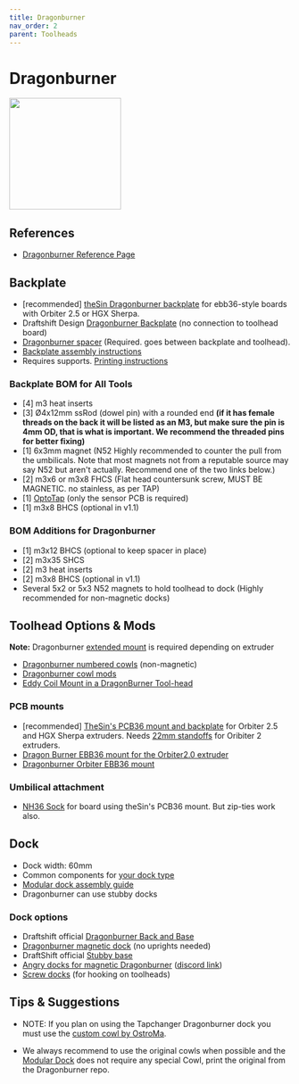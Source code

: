 ```yaml
---
title: Dragonburner
nav_order: 2
parent: Toolheads
---
```

<!-- Use the page layout at TOC.md:  https://github.com/sdylewski/StealthChanger/blob/main/docs/TOC.md -->

# Dragonburner

<img src="../media/Toolheads/Dragonburner.png" width=200>

## References
* [Dragonburner Reference Page](https://github.com/chirpy2605/voron)

## Backplate
* [recommended] [theSin Dragonburner backplate]() for ebb36-style boards with Orbiter 2.5 or HGX Sherpa.
* Draftshift Design [Dragonburner Backplate](https://github.com/DraftShift/StealthChanger/blob/main/STLs/Backplates/DragonBurner.stl) (no connection to toolhead board)
* [Dragonburner spacer](https://github.com/DraftShift/StealthChanger/blob/main/STLs/Backplates/DragonBurner_Spacer.stl) (Required. goes between backplate and toolhead).
* [Backplate assembly instructions](https://github.com/DraftShift/StealthChanger/blob/main/Manual/Stealthchanger_Assembly_Guide.pdf)
* Requires supports. [Printing instructions](../Building/Printing.md)

### Backplate BOM for All Tools

- [4] m3 heat inserts
- [3] Ø4x12mm ssRod (dowel pin) with a rounded end **(if it has female threads on the back it will be listed as an M3, but make sure the pin is 4mm OD, that is what is important. We recommend the threaded pins for better fixing)**
- [1] 6x3mm magnet (N52 Highly recommended to counter the pull from the umbilicals. Note that most magnets not from a reputable source may say N52 but aren't actually. Recommend one of the two links below.)
- [2] m3x6 or m3x8 FHCS (Flat head countersunk screw, MUST BE MAGNETIC. no stainless, as per TAP)
- [1] [OptoTap](https://s.click.aliexpress.com/e/_DEGsGTV) (only the sensor PCB is required)
- [1] m3x8 BHCS (optional in v1.1)

### BOM Additions for Dragonburner
- [1] m3x12 BHCS (optional to keep spacer in place)
- [2] m3x35 SHCS
- [2] m3 heat inserts
- [2] m3x8 BHCS (optional in v1.1)
- Several 5x2 or 5x3 N52 magnets to hold toolhead to dock (Highly recommended for non-magnetic docks)


## Toolhead Options & Mods
**Note:** Dragonburner [extended mount](https://github.com/chirpy2605/voron/tree/main/general/Alternative_Voron_Mounts/Extended_Extruder_Mounts) is required depending on extruder

* [Dragonburner numbered cowls](https://github.com/DraftShift/StealthChanger/tree/main/UserMods/traxman25) (non-magnetic)
* [Dragonburner cowl mods](https://github.com/DraftShift/StealthChanger/blob/main/UserMods/OstroMa/README.md)
* [Eddy Coil Mount in a DragonBurner Tool-head](https://github.com/DraftShift/StealthChanger/tree/main/UserMods/cekim-git/EddyMount)
  
### PCB mounts
* [recommended] [TheSin's PCB36 mount and backplate](https://github.com/DraftShift/StealthChanger/tree/main/UserMods/TheSin-/PCB36_Mount) for Orbiter 2.5 and HGX Sherpa extruders. Needs [22mm standoffs](https://www.printables.com/model/1440113-m3-heatset-standoffs-10mm-30mm) for Oribiter 2 extruders. 
* [Dragon Burner EBB36 mount for the Orbiter2.0 extruder](https://github.com/DraftShift/StealthChanger/blob/main/UserMods/cekim/Readme.md)
* [Dragonburner Orbiter  EBB36 mount](https://github.com/DraftShift/StealthChanger/tree/main/UserMods/traxman25/Dragonburner_EBB36_SC_Mount)

### Umbilical attachment

* [NH36 Sock](https://github.com/DraftShift/StealthChanger/tree/main/UserMods/Nic335/NH36Sock) for board using theSin's PCB36 mount. But zip-ties work also.


## Dock
* Dock width: 60mm
* Common components for [your dock type](../Docks.md)
* [Modular dock assembly guide](https://github.com/DraftShift/ModularDock/blob/main/Manual/ModularDock_Assembly_Guide.pdf)
* Dragonburner can use stubby docks

### Dock options
* Draftshift official [Dragonburner Back and Base](https://github.com/DraftShift/ModularDock/tree/main/STLs/Dragonburner)
* [Dragonburner magnetic dock](https://www.printables.com/model/1431016-stealthchanger-dragon-burner-modular-dock-6-mag) (no uprights needed)
* DraftShift official [Stubby base](https://github.com/DraftShift/ModularDock/tree/main/STLs/Dragonburner)
* [Angry docks for magnetic Dragonburner](https://www.printables.com/model/1461410-angrydock-dragonburner-for-stealthchanger)  ([discord link](https://discord.com/channels/1226846451028725821/1372881432187506739))
* [Screw docks](https://www.printables.com/model/911717-stealthchanger-screw-docks) (for hooking on toolheads)


## Tips & Suggestions
* NOTE: If you plan on using the Tapchanger Dragonburner dock you must use the [custom cowl by OstroMa](https://github.com/DraftShift/StealthChanger/blob/main/UserMods/OstroMa/DB_Cowl_v8_with_TapChanger_Dock_Hooks.stl). 

* We always recommend to use the original cowls when possible and the [Modular Dock](https://github.com/DraftShift/ModularDock) does not require any special Cowl, print the original from the Dragonburner repo.






